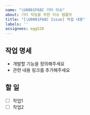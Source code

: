 ```yaml
---
name: "\U0001F68C 기타 이슈"
about: 기타 작업을 위한 이슈 템플릿
title: "[\U0001F68C Issue] 작업 내용"
labels: ''
assignees: egg528
---
```


## 작업 명세
- 개발할 기능을 정의해주세요
- 관련 내용 링크를 추가해주세요 

## 할 일
- [ ] 작업1
- [ ] 작업2